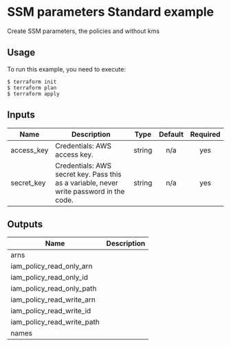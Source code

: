 # SSM parameters Standard example

Create SSM parameters, the policies and without kms

## Usage

To run this example, you need to execute:

```
$ terraform init
$ terraform plan
$ terraform apply
```

<!-- BEGINNING OF PRE-COMMIT-TERRAFORM DOCS HOOK -->
## Inputs

| Name | Description | Type | Default | Required |
|------|-------------|:----:|:-----:|:-----:|
| access\_key | Credentials: AWS access key. | string | n/a | yes |
| secret\_key | Credentials: AWS secret key. Pass this as a variable, never write password in the code. | string | n/a | yes |

## Outputs

| Name | Description |
|------|-------------|
| arns |  |
| iam\_policy\_read\_only\_arn |  |
| iam\_policy\_read\_only\_id |  |
| iam\_policy\_read\_only\_path |  |
| iam\_policy\_read\_write\_arn |  |
| iam\_policy\_read\_write\_id |  |
| iam\_policy\_read\_write\_path |  |
| names |  |

<!-- END OF PRE-COMMIT-TERRAFORM DOCS HOOK -->
